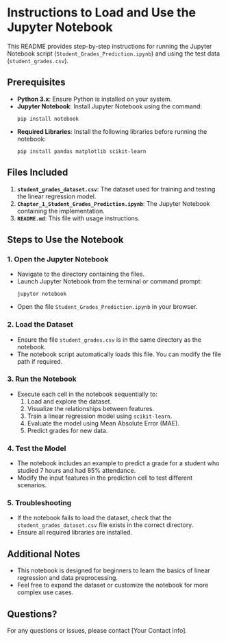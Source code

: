 
# Instructions to Load and Use the Jupyter Notebook

This README provides step-by-step instructions for running the Jupyter Notebook script (`Student_Grades_Prediction.ipynb`) and using the test data (`student_grades.csv`).

## Prerequisites
- **Python 3.x**: Ensure Python is installed on your system.
- **Jupyter Notebook**: Install Jupyter Notebook using the command:
  ```
  pip install notebook
  ```
- **Required Libraries**: Install the following libraries before running the notebook:
  ```
  pip install pandas matplotlib scikit-learn
  ```

## Files Included
1. **`student_grades_dataset.csv`**: The dataset used for training and testing the linear regression model.
2. **`Chapter_1_Student_Grades_Prediction.ipynb`**: The Jupyter Notebook containing the implementation.
3. **`README.md`**: This file with usage instructions.

## Steps to Use the Notebook

### 1. Open the Jupyter Notebook
- Navigate to the directory containing the files.
- Launch Jupyter Notebook from the terminal or command prompt:
  ```
  jupyter notebook
  ```
- Open the file `Student_Grades_Prediction.ipynb` in your browser.

### 2. Load the Dataset
- Ensure the file `student_grades.csv` is in the same directory as the notebook.
- The notebook script automatically loads this file. You can modify the file path if required.

### 3. Run the Notebook
- Execute each cell in the notebook sequentially to:
  1. Load and explore the dataset.
  2. Visualize the relationships between features.
  3. Train a linear regression model using `scikit-learn`.
  4. Evaluate the model using Mean Absolute Error (MAE).
  5. Predict grades for new data.

### 4. Test the Model
- The notebook includes an example to predict a grade for a student who studied 7 hours and had 85% attendance. 
- Modify the input features in the prediction cell to test different scenarios.

### 5. Troubleshooting
- If the notebook fails to load the dataset, check that the `student_grades_dataset.csv` file exists in the correct directory.
- Ensure all required libraries are installed.

## Additional Notes
- This notebook is designed for beginners to learn the basics of linear regression and data preprocessing.
- Feel free to expand the dataset or customize the notebook for more complex use cases.

## Questions?
For any questions or issues, please contact [Your Contact Info].

